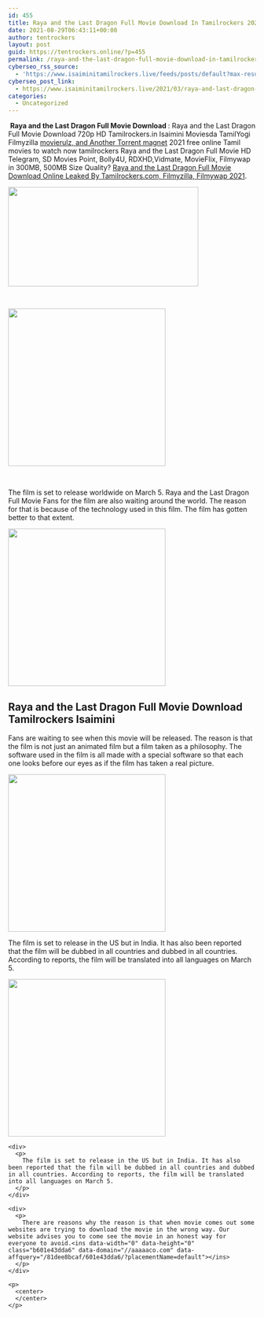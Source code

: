 ```yaml
---
id: 455
title: Raya and the Last Dragon Full Movie Download In Tamilrockers 2021
date: 2021-08-29T06:43:11+00:00
author: tentrockers
layout: post
guid: https://tentrockers.online/?p=455
permalink: /raya-and-the-last-dragon-full-movie-download-in-tamilrockers-2021/
cyberseo_rss_source:
  - 'https://www.isaiminitamilrockers.live/feeds/posts/default?max-results=150&start-index=151'
cyberseo_post_link:
  - https://www.isaiminitamilrockers.live/2021/03/raya-and-last-dragon-full-movie.html
categories:
  - Uncategorized
---
```

<meta content="&nbsp; Raya and the Last Dragon Full Movie Download&nbsp; : Raya and the Last Dragon Full Movie Download 720p HD Tamilrockers.in Isaimini Moviesda Tam..." name="twitter:description" />

  


<center>
</center>

&nbsp;**Raya and the Last Dragon Full Movie Download&nbsp;**<span>: Raya and the Last Dragon Full Movie Download 720p HD Tamilrockers.in Isaimini Moviesda TamilYogi Filmyzilla&nbsp;</span><u>movierulz, and Another Torrent magnet</u><span>&nbsp;2021&nbsp;free online Tamil movies to watch now tamilrockers Raya and the Last Dragon Full Movie HD Telegram, SD Movies Point,&nbsp;Bolly4U, RDXHD,</span><span>Vidmate, MovieFlix, Filmywap in 300MB, 500MB Size Quality?&nbsp;</span><u>Raya and the Last Dragon Full Movie Download Online Leaked By Tamilrockers.com, Filmyzilla, Filmywap 2021</u><span>.</span><ins data-width="0" data-height="0" class="b601e43dda6" data-domain="//aaaaaco.com" data-affquery="/81dee8bcaf/601e43dda6/?placementName=default"></ins>

<div class="separator">
  <a href="https://1.bp.blogspot.com/-k8sW2y_3PgU/YEHF87Us3uI/AAAAAAAAAZs/bHuboQy3BH4hCkiRcXUqaOjNIIQ89565gCLcBGAsYHQ/s600/RAYA-AND-THE-LAST-DRAGON-_-New-Trailer-2-_-Official-Disney-UK-1-41-screenshot-600x318.png" imageanchor="1"><img loading="lazy" border="0" data-original-height="318" data-original-width="600" height="202" src="https://1.bp.blogspot.com/-k8sW2y_3PgU/YEHF87Us3uI/AAAAAAAAAZs/bHuboQy3BH4hCkiRcXUqaOjNIIQ89565gCLcBGAsYHQ/w387-h202/RAYA-AND-THE-LAST-DRAGON-_-New-Trailer-2-_-Official-Disney-UK-1-41-screenshot-600x318.png" width="387" /></a>
</div>

<span><br /></span><ins data-width="0" data-height="0" class="b601e43dda6" data-domain="//aaaaaco.com" data-affquery="/81dee8bcaf/601e43dda6/?placementName=default"></ins><ins data-width="0" data-height="0" class="b601e43dda6" data-domain="//aaaaaco.com" data-affquery="/81dee8bcaf/601e43dda6/?placementName=default"></ins>

<div class="separator">
  <a href="https://aaaaaco.com/d4c26a5800/e40c861281/?placementName=default" imageanchor="1" target="_blank" rel="noopener"><img border="0" data-original-height="166" data-original-width="800" src="https://1.bp.blogspot.com/-f01CpceHKV8/YEHGFOctVkI/AAAAAAAAAZw/xptu1bRU9UQlgPTr-1tXCSqMvjpT0g7FgCLcBGAsYHQ/s320/unnamed.gif" width="320" /></a>
</div>

<span><br /></span>

The film is set to release worldwide on March 5. Raya and the Last Dragon Full Movie Fans for the film are also waiting around the world. The reason for that is because of the technology used in this film. The film has gotten better to that extent.

<div class="separator">
  <a href="https://aaaaaco.com/d4c26a5800/e40c861281/?placementName=default" imageanchor="1" target="_blank" rel="noopener"><img border="0" data-original-height="166" data-original-width="800" src="https://1.bp.blogspot.com/-Z-k3usuwJwk/YEHGSUdS-pI/AAAAAAAAAZ4/k8mKZbVidpkQRxjwY8UlLTaN0FL1p89QwCLcBGAsYHQ/s320/unnamed.gif" width="320" /></a>
</div>



<div>
  <h2>
    Raya and the Last Dragon Full Movie Download Tamilrockers Isaimini
  </h2>
  
  <p>
    Fans are waiting to see when this movie will be released. The reason is that the film is not just an animated film but a film taken as a philosophy. The software used in the film is all made with a special software so that each one looks before our eyes as if the film has taken a real picture.
  </p>
  
  <div class="separator">
    <a href="https://aaaaaco.com/d4c26a5800/e40c861281/?placementName=default" imageanchor="1" target="_blank" rel="noopener"><img border="0" data-original-height="166" data-original-width="800" src="https://1.bp.blogspot.com/-dfxiQvkfi6k/YEHGVp_cNLI/AAAAAAAAAaA/ly9a7LNw8OQw-ecOgH88he6fVKHp5W-KwCLcBGAsYHQ/s320/unnamed.gif" width="320" /></a>
  </div>
  
  <p>
    <ins data-width="0" data-height="0" class="b601e43dda6" data-domain="//aaaaaco.com" data-affquery="/81dee8bcaf/601e43dda6/?placementName=default"></ins>
  </p>
  
  <p>
    The film is set to release in the US but in India. It has also been reported that the film will be dubbed in all countries and dubbed in all countries. According to reports, the film will be translated into all languages ​​on March 5.
  </p>
  
  <div class="separator">
    <a href="https://aaaaaco.com/d4c26a5800/e40c861281/?placementName=default" imageanchor="1" target="_blank" rel="noopener"><img border="0" data-original-height="166" data-original-width="800" src="https://1.bp.blogspot.com/-T83x5Uj25Rw/YEHGbBodTmI/AAAAAAAAAaE/VZd2JS263tAh2tquqJz00GOD5d_iPzdTQCLcBGAsYHQ/s320/unnamed.gif" width="320" /></a>
  </div>
  
  <p>
    </div> 
    
    <div>
      <p>
        The film is set to release in the US but in India. It has also been reported that the film will be dubbed in all countries and dubbed in all countries. According to reports, the film will be translated into all languages ​​on March 5.
      </p>
    </div>
    
    <div>
      <p>
        There are reasons why the reason is that when movie comes out some websites are trying to download the movie in the wrong way. Our website advises you to come see the movie in an honest way for everyone to avoid.<ins data-width="0" data-height="0" class="b601e43dda6" data-domain="//aaaaaco.com" data-affquery="/81dee8bcaf/601e43dda6/?placementName=default"></ins>
      </p>
    </div>
    
    <p>
      <center>
      </center>
    </p>